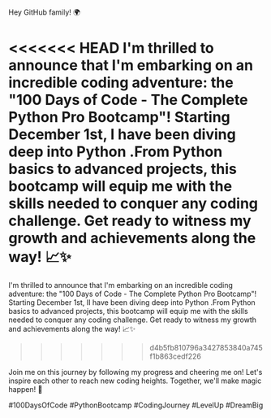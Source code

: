 Hey GitHub family! 🌍

<<<<<<< HEAD
I'm thrilled to announce that I'm embarking on an incredible coding adventure: the "100 Days of Code - The Complete Python Pro Bootcamp"! Starting December 1st, I have been diving deep into Python .From Python basics to advanced projects, this bootcamp will equip me with the skills needed to conquer any coding challenge. Get ready to witness my growth and achievements along the way! 📈✨
=======
I'm thrilled to announce that I'm embarking on an incredible coding adventure: the "100 Days of Code - The Complete Python Pro Bootcamp"! Starting December 1st, II have been diving deep into Python .From Python basics to advanced projects, this bootcamp will equip me with the skills needed to conquer any coding challenge. Get ready to witness my growth and achievements along the way! 📈✨
>>>>>>> d4b5fb810796a3427853840a745f1b863cedf226

Join me on this journey by following my progress and cheering me on! Let's inspire each other to reach new coding heights. Together, we'll make magic happen! 🌟

#100DaysOfCode #PythonBootcamp #CodingJourney #LevelUp #DreamBig
